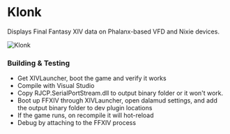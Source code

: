 # Klonk
Displays Final Fantasy XIV data on Phalanx-based VFD and Nixie devices.

![Klonk](https://i.imgur.com/zcmj0vy.png)

### Building & Testing
- Get XIVLauncher, boot the game and verify it works
- Compile with Visual Studio
- Copy RJCP.SerialPortStream.dll to output binary folder or it won't work.
- Boot up FFXIV through XIVLauncher, open dalamud settings, and add the output binary folder to dev plugin locations
- If the game runs, on recompile it will hot-reload
- Debug by attaching to the FFXIV process
